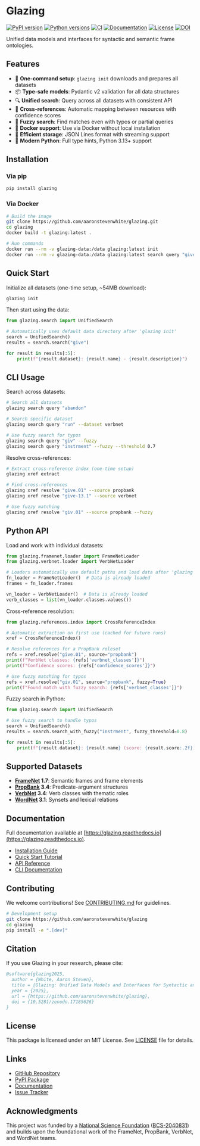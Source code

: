 # Glazing

[![PyPI version](https://img.shields.io/pypi/v/glazing)](https://pypi.org/project/glazing/)
[![Python versions](https://img.shields.io/pypi/pyversions/glazing)](https://pypi.org/project/glazing/)
[![CI](https://github.com/aaronstevenwhite/glazing/actions/workflows/ci.yml/badge.svg?branch=main)](https://github.com/aaronstevenwhite/glazing/actions/workflows/ci.yml)
[![Documentation](https://readthedocs.org/projects/glazing/badge/?version=latest)](https://glazing.readthedocs.io/en/latest/?badge=latest)
[![License](https://img.shields.io/pypi/l/glazing)](https://github.com/aaronstevenwhite/glazing/blob/main/LICENSE)
[![DOI](https://zenodo.org/badge/DOI/10.5281/zenodo.17185626.svg)](https://doi.org/10.5281/zenodo.17185626)

Unified data models and interfaces for syntactic and semantic frame ontologies.

## Features

- 🚀 **One-command setup**: `glazing init` downloads and prepares all datasets
- 📦 **Type-safe models**: Pydantic v2 validation for all data structures
- 🔍 **Unified search**: Query across all datasets with consistent API
- 🔗 **Cross-references**: Automatic mapping between resources with confidence scores
- 🎯 **Fuzzy search**: Find matches even with typos or partial queries
- 🐳 **Docker support**: Use via Docker without local installation
- 💾 **Efficient storage**: JSON Lines format with streaming support
- 🐍 **Modern Python**: Full type hints, Python 3.13+ support

## Installation

### Via pip

```bash
pip install glazing
```

### Via Docker

```bash
# Build the image
git clone https://github.com/aaronstevenwhite/glazing.git
cd glazing
docker build -t glazing:latest .

# Run commands
docker run --rm -v glazing-data:/data glazing:latest init
docker run --rm -v glazing-data:/data glazing:latest search query "give"
```

## Quick Start

Initialize all datasets (one-time setup, ~54MB download):

```bash
glazing init
```

Then start using the data:

```python
from glazing.search import UnifiedSearch

# Automatically uses default data directory after 'glazing init'
search = UnifiedSearch()
results = search.search("give")

for result in results[:5]:
    print(f"{result.dataset}: {result.name} - {result.description}")
```

## CLI Usage

Search across datasets:

```bash
# Search all datasets
glazing search query "abandon"

# Search specific dataset
glazing search query "run" --dataset verbnet

# Use fuzzy search for typos
glazing search query "giv" --fuzzy
glazing search query "instrment" --fuzzy --threshold 0.7
```

Resolve cross-references:

```bash
# Extract cross-reference index (one-time setup)
glazing xref extract

# Find cross-references
glazing xref resolve "give.01" --source propbank
glazing xref resolve "give-13.1" --source verbnet

# Use fuzzy matching
glazing xref resolve "giv.01" --source propbank --fuzzy
```

## Python API

Load and work with individual datasets:

```python
from glazing.framenet.loader import FrameNetLoader
from glazing.verbnet.loader import VerbNetLoader

# Loaders automatically use default paths and load data after 'glazing init'
fn_loader = FrameNetLoader()  # Data is already loaded
frames = fn_loader.frames

vn_loader = VerbNetLoader()  # Data is already loaded
verb_classes = list(vn_loader.classes.values())
```

Cross-reference resolution:

```python
from glazing.references.index import CrossReferenceIndex

# Automatic extraction on first use (cached for future runs)
xref = CrossReferenceIndex()

# Resolve references for a PropBank roleset
refs = xref.resolve("give.01", source="propbank")
print(f"VerbNet classes: {refs['verbnet_classes']}")
print(f"Confidence scores: {refs['confidence_scores']}")

# Use fuzzy matching for typos
refs = xref.resolve("giv.01", source="propbank", fuzzy=True)
print(f"Found match with fuzzy search: {refs['verbnet_classes']}")
```

Fuzzy search in Python:

```python
from glazing.search import UnifiedSearch

# Use fuzzy search to handle typos
search = UnifiedSearch()
results = search.search_with_fuzzy("instrment", fuzzy_threshold=0.8)

for result in results[:5]:
    print(f"{result.dataset}: {result.name} (score: {result.score:.2f})")
```

## Supported Datasets

- **[FrameNet](https://framenet.icsi.berkeley.edu/) 1.7**: Semantic frames and frame elements
- **[PropBank](https://propbank.github.io/) 3.4**: Predicate-argument structures
- **[VerbNet](https://verbs.colorado.edu/verbnet/) 3.4**: Verb classes with thematic roles
- **[WordNet](https://wordnet.princeton.edu/) 3.1**: Synsets and lexical relations

## Documentation

Full documentation available at [https://glazing.readthedocs.io](https://glazing.readthedocs.io).

- [Installation Guide](https://glazing.readthedocs.io/en/latest/installation/)
- [Quick Start Tutorial](https://glazing.readthedocs.io/en/latest/quick-start/)
- [API Reference](https://glazing.readthedocs.io/en/latest/api/)
- [CLI Documentation](https://glazing.readthedocs.io/en/latest/user-guide/cli/)

## Contributing

We welcome contributions! See [CONTRIBUTING.md](https://github.com/aaronstevenwhite/glazing/blob/main/CONTRIBUTING.md) for guidelines.

```bash
# Development setup
git clone https://github.com/aaronstevenwhite/glazing
cd glazing
pip install -e ".[dev]"
```

## Citation

If you use Glazing in your research, please cite:

```bibtex
@software{glazing2025,
  author = {White, Aaron Steven},
  title = {Glazing: Unified Data Models and Interfaces for Syntactic and Semantic Frame Ontologies},
  year = {2025},
  url = {https://github.com/aaronstevenwhite/glazing},
  doi = {10.5281/zenodo.17185626}
}
```

## License

This package is licensed under an MIT License. See [LICENSE](https://github.com/aaronstevenwhite/glazing/blob/main/LICENSE) file for details.

## Links

- [GitHub Repository](https://github.com/aaronstevenwhite/glazing)
- [PyPI Package](https://pypi.org/project/glazing/)
- [Documentation](https://glazing.readthedocs.io)
- [Issue Tracker](https://github.com/aaronstevenwhite/glazing/issues)

## Acknowledgments

This project was funded by a [National Science Foundation](https://www.nsf.gov/) ([BCS-2040831](https://www.nsf.gov/awardsearch/showAward?AWD_ID=2040831)) and builds upon the foundational work of the FrameNet, PropBank, VerbNet, and WordNet teams.
